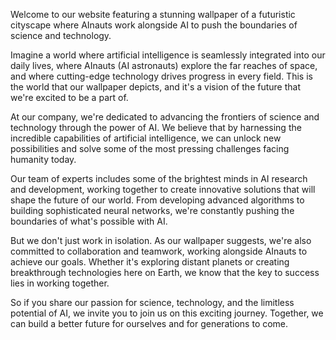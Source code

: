 <!--
Write me content for website with wallpaper "A futuristic cityscape where AInauts work alongside AI to push the boundaries of science and technology."
-->

<!--font:"Montserrat"-->

Welcome to our website featuring a stunning wallpaper of a futuristic cityscape where AInauts work alongside AI to push the boundaries of science and technology. 

Imagine a world where artificial intelligence is seamlessly integrated into our daily lives, where AInauts (AI astronauts) explore the far reaches of space, and where cutting-edge technology drives progress in every field. This is the world that our wallpaper depicts, and it's a vision of the future that we're excited to be a part of.

At our company, we're dedicated to advancing the frontiers of science and technology through the power of AI. We believe that by harnessing the incredible capabilities of artificial intelligence, we can unlock new possibilities and solve some of the most pressing challenges facing humanity today.

Our team of experts includes some of the brightest minds in AI research and development, working together to create innovative solutions that will shape the future of our world. From developing advanced algorithms to building sophisticated neural networks, we're constantly pushing the boundaries of what's possible with AI.

But we don't just work in isolation. As our wallpaper suggests, we're also committed to collaboration and teamwork, working alongside AInauts to achieve our goals. Whether it's exploring distant planets or creating breakthrough technologies here on Earth, we know that the key to success lies in working together.

So if you share our passion for science, technology, and the limitless potential of AI, we invite you to join us on this exciting journey. Together, we can build a better future for ourselves and for generations to come.
